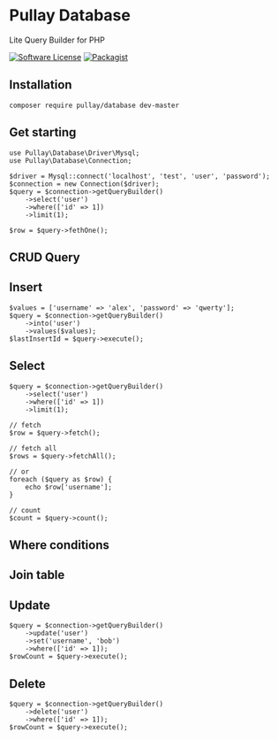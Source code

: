 Pullay Database
===============

Lite Query Builder for PHP

[![Software License](https://img.shields.io/badge/license-MIT-brightgreen.svg)](LICENSE)
[![Packagist](https://img.shields.io/packagist/dt/pullay/database)](https://packagist.org/packages/pullay/database)

## Installation

```
composer require pullay/database dev-master
```

## Get starting

```
use Pullay\Database\Driver\Mysql;
use Pullay\Database\Connection;

$driver = Mysql::connect('localhost', 'test', 'user', 'password');
$connection = new Connection($driver);
$query = $connection->getQueryBuilder()
    ->select('user')
    ->where(['id' => 1])
    ->limit(1);

$row = $query->fethOne();
```

## CRUD Query

## Insert

```
$values = ['username' => 'alex', 'password' => 'qwerty'];
$query = $connection->getQueryBuilder()
    ->into('user')
    ->values($values);
$lastInsertId = $query->execute();
```

## Select

```
$query = $connection->getQueryBuilder()
    ->select('user')
    ->where(['id' => 1])
    ->limit(1);

// fetch
$row = $query->fetch();

// fetch all
$rows = $query->fetchAll();

// or
foreach ($query as $row) {
    echo $row['username'];
}

// count
$count = $query->count();
```

## Where conditions

## Join table

## Update

```
$query = $connection->getQueryBuilder()
    ->update('user')
    ->set('username', 'bob')
    ->where(['id' => 1]);
$rowCount = $query->execute();

```

## Delete

```
$query = $connection->getQueryBuilder()
    ->delete('user')
    ->where(['id' => 1]);
$rowCount = $query->execute();
```
